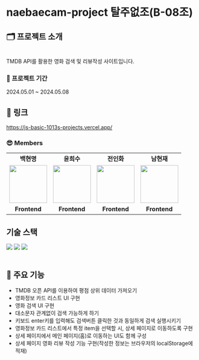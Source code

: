# naebaecam-project 탈주없조(B-08조)

## 🗂️ 프로젝트 소개

<br>
TMDB API를 활용한 영화 검색 및 리뷰작성 사이트입니다.

### 📆 프로젝트 기간

2024.05.01 ~ 2024.05.08

## 🔖 링크

<a href="https://js-basic-1013s-projects.vercel.app/
">https://js-basic-1013s-projects.vercel.app/</a>

### 😎 Members

<table>
   <tr>
    <td align="center"><b>백현명</b></td>
    <td align="center"><b>윤희수</b></td>
    <td align="center"><b>전인화</b></td>
    <td align="center"><b>남현재</b></td>
  </tr>
  <tr>
    <td align="center"><a href="https://github.com/whitewise95"><img src="https://avatars.githubusercontent.com/u/81284265?v=4" width="100px" /></a></td>
    <td align="center"><a href="https://github.com/heesu21"><img src="https://avatars.githubusercontent.com/u/166623471?v=4" width="100px" /></a></td>
    <td align="center"><a href="https://github.com/jeoninhwa3"><img src="https://avatars.githubusercontent.com/u/75258514?v=4" width="100px" /></a></td>
    <td align="center"><a href="https://github.com/NHJeans"><img src="https://avatars.githubusercontent.com/u/110883544?v=4" width="100px" /></a></td>
  </tr>
  <tr>
    <td align="center"><b>Frontend</b></td>
    <td align="center"><b>Frontend</b></td>
    <td align="center"><b>Frontend</b></td>
    <td align="center"><b>Frontend</b></td>
  </tr>
</table>

## 기술 스택

<img src="https://img.shields.io/badge/html5-E34F26?style=for-the-badge&logo=html5&logoColor=white"> <img src="https://img.shields.io/badge/css-1572B6?style=for-the-badge&logo=css3&logoColor=white"> <img src="https://img.shields.io/badge/javascript-F7DF1E?style=for-the-badge&logo=javascript&logoColor=black">
<br>
<br>

## 📌 주요 기능

- TMDB 오픈 API를 이용하여 평점 상위 데이터 가져오기
- 영화정보 카드 리스트 UI 구현
- 영화 검색 UI 구현
- 대소문자 관계없이 검색 가능하게 하기
- 키보드 enter키를 입력해도 검색버튼 클릭한 것과 동일하게 검색 실행시키기
- 영화정보 카드 리스트에서 특정 item을 선택할 시, 상세 페이지로 이동하도록 구현
- 상세 페이지에서 메인 페이지(홈)로 이동하는 UI도 함께 구성
- 상세 페이지 영화 리뷰 작성 기능 구현(작성한 정보는 브라우저의 localStorage에 적재)
